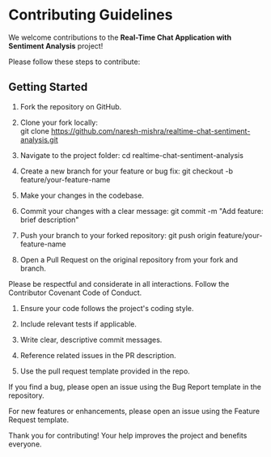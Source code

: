 #  Contributing Guidelines

We welcome contributions to the **Real-Time Chat Application with Sentiment Analysis** project!

Please follow these steps to contribute:


##  Getting Started

1. Fork the repository on GitHub.  
2. Clone your fork locally:  
   git clone https://github.com/naresh-mishra/realtime-chat-sentiment-analysis.git
3. Navigate to the project folder:
   cd realtime-chat-sentiment-analysis
4. Create a new branch for your feature or bug fix:
   git checkout -b feature/your-feature-name
5. Make your changes in the codebase.

6. Commit your changes with a clear message:
   git commit -m "Add feature: brief description"

7. Push your branch to your forked repository:
   git push origin feature/your-feature-name

8. Open a Pull Request on the original repository from your fork and branch.

<!-- Code of Conduct -->
Please be respectful and considerate in all interactions. Follow the Contributor Covenant Code of Conduct.

<!-- Pull Request Guidelines -->
1. Ensure your code follows the project's coding style.

2. Include relevant tests if applicable.

3. Write clear, descriptive commit messages.

4. Reference related issues in the PR description.

5. Use the pull request template provided in the repo.

 <!-- Reporting Bugs -->
If you find a bug, please open an issue using the Bug Report template in the repository.

<!-- Suggesting Enhancements -->
For new features or enhancements, please open an issue using the Feature Request template.

 <!-- Thank You! -->
Thank you for contributing! Your help improves the project and benefits everyone.







